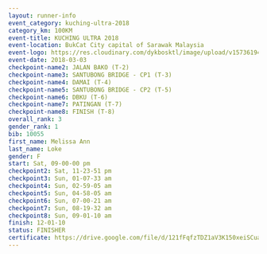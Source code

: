 ```yaml
--- 
layout: runner-info 
event_category: kuching-ultra-2018 
category_km: 100KM 
event-title: KUCHING ULTRA 2018 
event-location: BukCat City capital of Sarawak Malaysia 
event-logo: https://res.cloudinary.com/dykbosktl/image/upload/v1573619473/Logo/kuching-ultra-2018-logo_tlpvm5.png 
event-date: 2018-03-03 
checkpoint-name2: JALAN BAKO (T-2) 
checkpoint-name3: SANTUBONG BRIDGE - CP1 (T-3) 
checkpoint-name4: DAMAI (T-4) 
checkpoint-name5: SANTUBONG BRIDGE - CP2 (T-5) 
checkpoint-name6: DBKU (T-6) 
checkpoint-name7: PATINGAN (T-7) 
checkpoint-name8: FINISH (T-8) 
overall_rank: 3
gender_rank: 1
bib: 10055
first_name: Melissa Ann
last_name: Loke
gender: F
start: Sat, 09-00-00 pm
checkpoint2: Sat, 11-23-51 pm
checkpoint3: Sun, 01-07-33 am
checkpoint4: Sun, 02-59-05 am
checkpoint5: Sun, 04-58-05 am
checkpoint6: Sun, 07-00-21 am
checkpoint7: Sun, 08-19-32 am
checkpoint8: Sun, 09-01-10 am
finish: 12-01-10
status: FINISHER
certificate: https://drive.google.com/file/d/121fFqfzTDZ1aV3K150xeiSCuaHaR5Yia/view?usp=sharing
--- 
```

